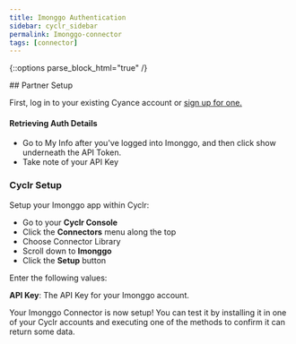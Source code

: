 ```yaml
---
title: Imonggo Authentication
sidebar: cyclr_sidebar
permalink: Imonggo-connector
tags: [connector]
---
```

{::options parse_block_html="true" /}
<section class="card py-5 my-5">
## Partner Setup

First, log in to your existing Cyance account or [sign up for one.](https://www.imonggo.com/signup-now/)

#### Retrieving Auth Details

*   Go to My Info after you've logged into Imonggo, and then click show underneath the API Token.
*   Take note of your API Key

### Cyclr Setup

Setup your Imonggo app within Cyclr:

*   Go to your **Cyclr Console**
*   Click the **Connectors** menu along the top
*   Choose Connector Library
*   Scroll down to **Imonggo**
*   Click the **Setup** button

Enter the following values:

**API Key**:  The API Key for your Imonggo account.

Your Imonggo Connector is now setup! You can test it by installing it in one of your Cyclr accounts and executing one of the methods to confirm it can return some data.

</section>
